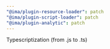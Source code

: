 ```yaml
---
"@ima/plugin-resource-loader": patch
"@ima/plugin-script-loader": patch
"@ima/plugin-analytic": patch
---
```


Typescriptization (from .js to .ts)
